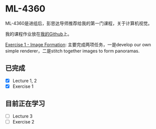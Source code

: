 # ML-4360

ML-4360是进组后，彭思达导师推荐给我的第一门课程，关于计算机视觉。

我的课程作业放在[我的Github](https://github.com/JiepengLab/ML-4360)上。

[Exercise 1 - Image Formation](https://github.com/JiepengLab/ML-4360/tree/master/Exercise/ex_01_image_formation): 主要完成两项任务，一是develop our own simple renderer，二是stitch together images to form panoramas.

## 已完成

- [x] Lecture 1, 2
- [x] Exercise 1

## 目前正在学习

- [ ] Lecture 3
- [ ] Exercise 2